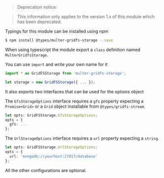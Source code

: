 > Deprecation notice:

> This information only applies to the version 1.x of this module which has been deprecated.

Typings for this module can be installed using npm

```bash
$ npm install @types/multer-gridfs-storage --save
```

When using typescript the module export a `class` definition named `MulterGridfsStorage`.

You can use `import` and write your own name for it

```typescript
import * as GridFSStorage from 'multer-gridfs-storage';
```

```typescript
let storage = new GridFSStorage({ ... });
```
 
It also exports two interfaces that can be used for the options object 

The `GfsStorageOptions` interface requires a `gfs` property expecting a `Promise<Grid>` or a `Grid` object installable from `@types/gridfs-stream`.

```typescript
let opts: GridFSStorage.GfsStorageOptions;
opts = {
  gfs: ...
};
```

The `UrlStorageOptions` interface requires a `url` property expecting a `string`.

```typescript
let opts: GridFSStorage.UrlStorageOptions;
opts = {
  url: 'mongodb://yourhost:27017/database'
};
```

All the other configurations are optional.
